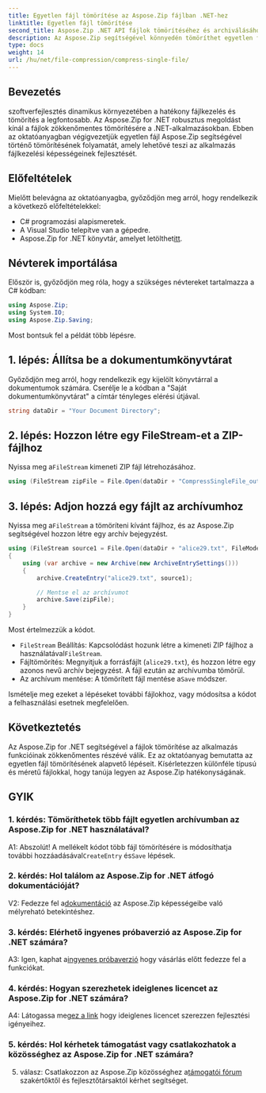 ```yaml
---
title: Egyetlen fájl tömörítése az Aspose.Zip fájlban .NET-hez
linktitle: Egyetlen fájl tömörítése
second_title: Aspose.Zip .NET API fájlok tömörítéséhez és archiválásához
description: Az Aspose.Zip segítségével könnyedén tömöríthet egyetlen fájlt .NET-ben. Kövesse lépésenkénti útmutatónkat a hatékony fájlkezelés érdekében.
type: docs
weight: 14
url: /hu/net/file-compression/compress-single-file/
---
```

## Bevezetés

szoftverfejlesztés dinamikus környezetében a hatékony fájlkezelés és tömörítés a legfontosabb. Az Aspose.Zip for .NET robusztus megoldást kínál a fájlok zökkenőmentes tömörítésére a .NET-alkalmazásokban. Ebben az oktatóanyagban végigvezetjük egyetlen fájl Aspose.Zip segítségével történő tömörítésének folyamatát, amely lehetővé teszi az alkalmazás fájlkezelési képességeinek fejlesztését.

## Előfeltételek

Mielőtt belevágna az oktatóanyagba, győződjön meg arról, hogy rendelkezik a következő előfeltételekkel:

- C# programozási alapismeretek.
- A Visual Studio telepítve van a gépedre.
-  Aspose.Zip for .NET könyvtár, amelyet letölthet[itt](https://releases.aspose.com/zip/net/).

## Névterek importálása

Először is, győződjön meg róla, hogy a szükséges névtereket tartalmazza a C# kódban:

```csharp
using Aspose.Zip;
using System.IO;
using Aspose.Zip.Saving;
```

Most bontsuk fel a példát több lépésre.

## 1. lépés: Állítsa be a dokumentumkönyvtárat

Győződjön meg arról, hogy rendelkezik egy kijelölt könyvtárral a dokumentumok számára. Cserélje le a kódban a "Saját dokumentumkönyvtárat" a címtár tényleges elérési útjával.

```csharp
string dataDir = "Your Document Directory";
```

## 2. lépés: Hozzon létre egy FileStream-et a ZIP-fájlhoz

 Nyissa meg a`FileStream` kimeneti ZIP fájl létrehozásához.

```csharp
using (FileStream zipFile = File.Open(dataDir + "CompressSingleFile_out.zip", FileMode.Create))
```

## 3. lépés: Adjon hozzá egy fájlt az archívumhoz

 Nyissa meg a`FileStream` a tömöríteni kívánt fájlhoz, és az Aspose.Zip segítségével hozzon létre egy archív bejegyzést.

```csharp
using (FileStream source1 = File.Open(dataDir + "alice29.txt", FileMode.Open, FileAccess.Read))
{
    using (var archive = new Archive(new ArchiveEntrySettings()))
    {
        archive.CreateEntry("alice29.txt", source1);

        // Mentse el az archívumot
        archive.Save(zipFile);
    }
}
```

Most értelmezzük a kódot.

- `FileStream` Beállítás: Kapcsolódást hozunk létre a kimeneti ZIP fájlhoz a használatával`FileStream`.
- Fájltömörítés: Megnyitjuk a forrásfájlt (`alice29.txt`), és hozzon létre egy azonos nevű archív bejegyzést. A fájl ezután az archívumba tömörül.
-  Az archívum mentése: A tömörített fájl mentése a`Save` módszer.

Ismételje meg ezeket a lépéseket további fájlokhoz, vagy módosítsa a kódot a felhasználási esetnek megfelelően.

## Következtetés

Az Aspose.Zip for .NET segítségével a fájlok tömörítése az alkalmazás funkcióinak zökkenőmentes részévé válik. Ez az oktatóanyag bemutatta az egyetlen fájl tömörítésének alapvető lépéseit. Kísérletezzen különféle típusú és méretű fájlokkal, hogy tanúja legyen az Aspose.Zip hatékonyságának.

## GYIK

### 1. kérdés: Tömöríthetek több fájlt egyetlen archívumban az Aspose.Zip for .NET használatával?

A1: Abszolút! A mellékelt kódot több fájl tömörítésére is módosíthatja további hozzáadásával`CreateEntry` és`Save` lépések.

### 2. kérdés: Hol találom az Aspose.Zip for .NET átfogó dokumentációját?

 V2: Fedezze fel a[dokumentáció](https://reference.aspose.com/zip/net/) az Aspose.Zip képességeibe való mélyreható betekintéshez.

### 3. kérdés: Elérhető ingyenes próbaverzió az Aspose.Zip for .NET számára?

 A3: Igen, kaphat a[ingyenes próbaverzió](https://releases.aspose.com/) hogy vásárlás előtt fedezze fel a funkciókat.

### 4. kérdés: Hogyan szerezhetek ideiglenes licencet az Aspose.Zip for .NET számára?

 A4: Látogassa meg[ez a link](https://purchase.aspose.com/temporary-license/) hogy ideiglenes licencet szerezzen fejlesztési igényeihez.

### 5. kérdés: Hol kérhetek támogatást vagy csatlakozhatok a közösséghez az Aspose.Zip for .NET számára?

 5. válasz: Csatlakozzon az Aspose.Zip közösséghez a[támogatói fórum](https://forum.aspose.com/c/zip/37) szakértőktől és fejlesztőtársaktól kérhet segítséget.